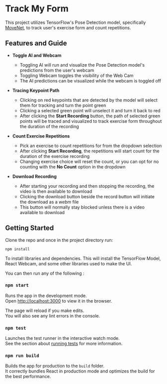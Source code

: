 # Track My Form

This project utilizes TensorFlow's Pose Detection model, specifically [MoveNet](https://github.com/tensorflow/tfjs-models/tree/master/pose-detection), to track user's exercise form and count repetitions.

## Features and Guide

- **Toggle AI and Webcam**
    - Toggling AI will run and visualize the Pose Detection model's predictions from the user's webcam
    - Toggling Webcam toggles the visibility of the Web Cam
    - The AI predictions can be visualized while the webcam is toggled off

- **Tracing Keypoint Path**
    - Clicking on red keypoints that are detected by the model will select them for tracking and turn the point green
    - Clicking a selected green point will unselect it and turn it back to red
    - After clicking the **Start Recording** button, the path of selected green points will be traced and visualized to track exercise form throughout the duration of the recording

- **Count Exercise Repetitions**
    - Pick an exercise to count repetitions for from the dropdown selection
    - After clicking **Start Recording**, the repetitions will start count for the duration of the exercise recording
    - Changing exercise choice will reset the count, or you can opt for no counting with the **No Count** option in the dropdown

- **Download Recording**
    - After starting your recording and then stopping the recording, the video is then available to download
    - Clicking the download button beside the record button will initiate the download as a *webm* file
    - This button will normally stay blocked unless there is a video available to download


<!-- 
- **Upload Video**
    - TODO -->


## Getting Started

Clone the repo and once in the project directory run:

```
npm install
```
To install libraries and dependencies. This will install the TensorFlow Model, React Webcam, and some other libraries used to make the UI.

You can then run any of the following :

### `npm start`

Runs the app in the development mode.\
Open [http://localhost:3000](http://localhost:3000) to view it in the browser.

The page will reload if you make edits.\
You will also see any lint errors in the console.

### `npm test`

Launches the test runner in the interactive watch mode.\
See the section about [running tests](https://facebook.github.io/create-react-app/docs/running-tests) for more information.

### `npm run build`

Builds the app for production to the `build` folder.\
It correctly bundles React in production mode and optimizes the build for the best performance.


